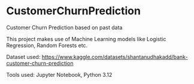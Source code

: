 # CustomerChurnPrediction
Customer Churn Prediction based on past data

This project makes use of Machine Learning models like Logistic Regression, Random Forests etc.

Dataset used: https://www.kaggle.com/datasets/shantanudhakadd/bank-customer-churn-prediction

Tools used: Jupyter Notebook, Python 3.12
